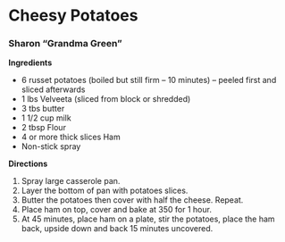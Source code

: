 # Cheesy Potatoes   
### Sharon “Grandma Green”

**Ingredients**
* 6 russet potatoes (boiled but still firm – 10 minutes) – peeled first and sliced afterwards
* 1 lbs Velveeta (sliced from block or shredded)
* 3 tbs butter
* 1 1/2 cup milk
* 2 tbsp Flour
* 4 or more thick slices Ham
* Non-stick spray

**Directions**
1. Spray large casserole pan.
1. Layer the bottom of pan with potatoes slices.
1. Butter the potatoes then cover with half the cheese. Repeat.
1. Place ham on top, cover and bake at 350 for 1 hour.
1. At 45 minutes, place ham on a plate, stir the potatoes, place the ham back, upside down and back 15 minutes uncovered.

